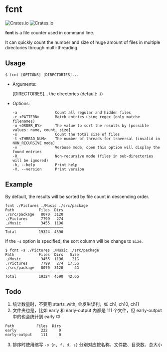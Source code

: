 # fcnt

![Crates.io](https://img.shields.io/crates/v/fcnt?color=9cf)
![Crates.io](https://img.shields.io/crates/d/fcnt?color=green&label=install)

**fcnt** is a file counter used in command line.

It can quickly count the number and size of huge amount of files in multiple directories through multi-threading.

## Usage

```shell
$ fcnt [OPTIONS] [DIRECTORIES]...
```

- Arguments:

  [DIRECTORIES]...  the directories (default: ./)

- Options:

  ```
  -a                 Count all regular and hidden files
  -r <PATTERN>       Match entries using regex (only matche filenames)
  -o <ORDER_BY>      The value to sort the results by [possible values: name, count, size]
  -s                 Count the total size of files
  -t <THREAD_NUM>    The number of threads for traversal (invalid in NON_RECURSIVE mode)
  -v                 Verbose mode, open this option will display the found entries
  -R                 Non-recursive mode (files in sub-directories will be ignored)
  -h, --help         Print help
  -V, --version      Print version
  ```

## Example

By default, the results will be sorted by file count in descending order.

```shell
fcnt ./Pictures ./Music ./src/package
Path           Files  Dirs
./src/package   8070  3120
./Pictures      7799   274
./Music         3455  1196
──────────────────────────
Total          19324  4590
```

If the `-s` option is specified, the sort column will be change to `Size`.

```shell
$ fcnt -s ./Pictures ./Music ./src/package
Path           Files  Dirs   Size
./Music         3455  1196    21G
./Pictures      7799   274  17.5G
./src/package   8070  3120     4G
─────────────────────────────────
Total          19324  4590  42.6G
```


## Todo

1. 统计数量时，不要用 starts_with, 会发生误判，如 ch1, ch10, ch11
2. 文件夹也是，比如 early 和 early-output 内都是 111 个文件，但 early-output 中的也会统计到 early 中

  ```
  Path          Files  Dirs
  early           222     0
  early-output    111     0
  ```

3. 排序时使用缩写 `-o {n, f, d, s}` 分别对应按名称、文件数、目录数、总大小
